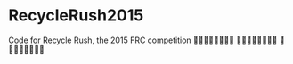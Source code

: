 RecycleRush2015
===============

Code for Recycle Rush, the 2015 FRC competition
:pizza::pizza::pizza::pizza::pizza::pizza::pizza::pizza:
:pizza::pizza::pizza::pizza::pizza::pizza::pizza::pizza:
:pizza::pizza::pizza::pizza::pizza::pizza::pizza::pizza:
